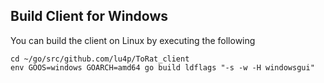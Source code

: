 ## Build Client for Windows
You can build the client on Linux by executing the following
```
cd ~/go/src/github.com/lu4p/ToRat_client
env GOOS=windows GOARCH=amd64 go build ldflags "-s -w -H windowsgui"
```
